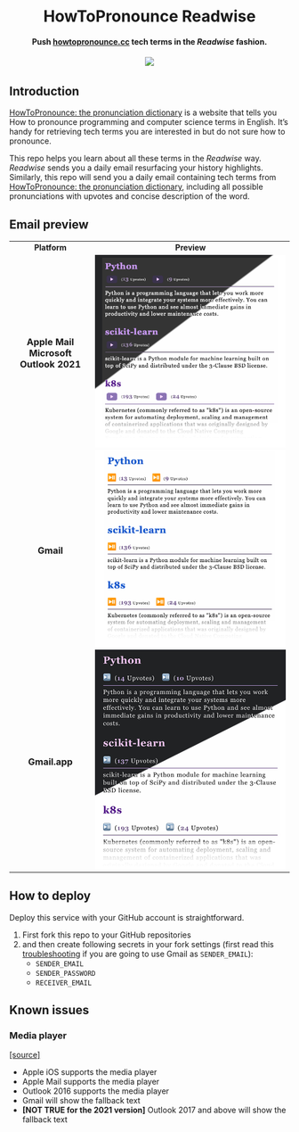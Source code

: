 <h1 align=center>
  HowToPronounce Readwise
  <br />
</h1>
<h4 align=center>
  Push <a href="http://www.howtopronounce.cc">howtopronounce.cc</a> tech terms in the <i>Readwise</i> fashion.
</h4>
<h4 align="center">
  <a href="https://github.com/jaredyam/howtopronounce-readwise/actions/workflows/cron.yml">
    <img src="https://github.com/jaredyam/howtopronounce-readwise/actions/workflows/cron.yml/badge.svg">
  </a>
</h4>

## Introduction

[HowToPronounce: the pronunciation dictionary](http://www.howtopronounce.cc) is a website that tells you How to pronounce programming and computer science terms in English. It’s handy for retrieving tech terms you are interested in but do not sure how to pronounce.

This repo helps you learn about all these terms in the _Readwise_ way. _Readwise_ sends you a daily email resurfacing your history highlights. Similarly, this repo will send you a daily email containing tech terms from [HowToPronounce: the pronunciation dictionary](http://www.howtopronounce.cc), including all possible pronunciations with upvotes and concise description of the word.
## Email preview

<table align="center" border="0">
<tr><td align="center"><b>Platform</b></td><td align="center"><b>Preview</b></td></tr>
<tr><td align="center">

### Apple Mail <br /> Microsoft Outlook 2021

</td><td align="center"><img src="imgs/applemail.png" align="center"></td></tr>
<tr><td align="center">

### Gmail

</td><td align="center"><img src="imgs/gmailweb.png" align="center"></td></tr>
<tr><td align="center">

### Gmail.app

</td><td align="center"><img src="imgs/gmailapp.png" align="center"></td></tr>
</table>

## How to deploy

Deploy this service with your GitHub account is straightforward.

1. First fork this repo to your GitHub repositories
2. and then create following secrets in your fork settings (first read this [troubleshooting](https://github.com/marketplace/actions/send-email#gmail) if you are going to use Gmail as `SENDER_EMAIL`):
    - `SENDER_EMAIL`
    - `SENDER_PASSWORD`
    - `RECEIVER_EMAIL`


## Known issues

### Media player

[[source]](https://www.dyspatch.io/blog/audio-in-email-its-possible/)

- Apple iOS supports the media player
- Apple Mail supports the media player
- Outlook 2016 supports the media player
- Gmail will show the fallback text
- **[NOT TRUE for the 2021 version]** Outlook 2017 and above will show the fallback text
